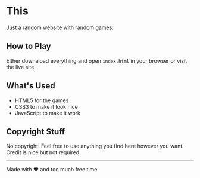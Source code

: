 # This

Just a random website with random games.

## How to Play 

Either downaload everything and open `index.html` in your browser or visit the live site.

## What's Used 

- HTML5 for the games
- CSS3 to make it look nice
- JavaScript to make it work

## Copyright Stuff 

No copyright! Feel free to use anything you find here however you want. Credit is nice but not required 

---
Made with ❤️ and too much free time
